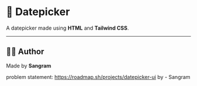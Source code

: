 # 📅 Datepicker

A datepicker made using **HTML** and **Tailwind CSS**.

---

## 🧑‍💻 Author

Made by **Sangram**


problem statement: 
https://roadmap.sh/projects/datepicker-ui
by - Sangram

